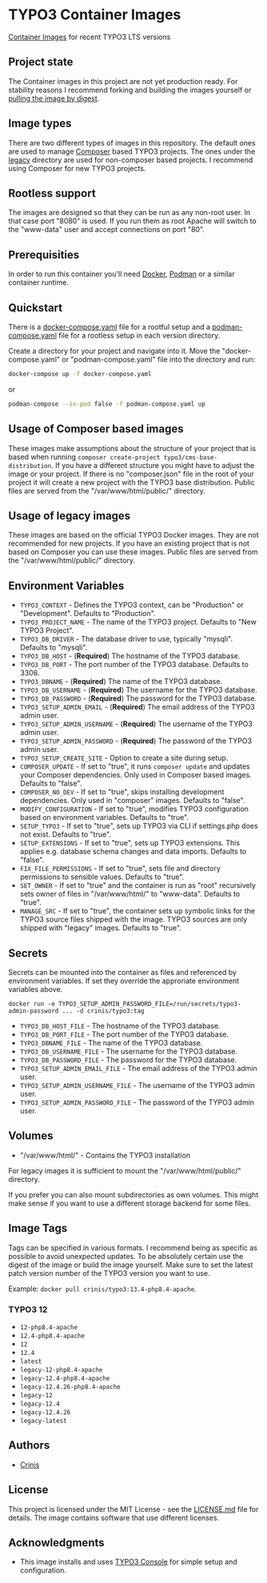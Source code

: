# TYPO3 Container Images

[Container Images](https://hub.docker.com/r/crinis/typo3) for recent TYPO3 LTS versions

## Project state

The Container images in this project are not yet production ready. For stability reasons I recommend forking and building the images yourself or [pulling the image by digest](https://docs.docker.com/reference/cli/docker/image/pull/#pull-an-image-from-docker-hub).

## Image types

There are two different types of images in this repository. The default ones are used to manage [Composer](https://getcomposer.org/) based TYPO3 projects. The ones under the [legacy](legacy) directory are used for non-composer based projects.
I recommend using Composer for new TYPO3 projects.

## Rootless support

The images are designed so that they can be run as any non-root user. In that case port "8080" is used. If you run them as root Apache will switch to the "www-data" user and accept connections on port "80".

## Prerequisities

In order to run this container you'll need [Docker](https://docs.docker.com/get-started/), [Podman](https://podman.io/getting-started/installation) or a similar container runtime.

## Quickstart

There is a [docker-compose.yaml](docker-compose.yaml) file for a rootful setup and a [podman-compose.yaml](podman-compose.yaml) file for a rootless setup in each version directory.

Create a directory for your project and navigate into it. Move the "docker-compose.yaml" or "podman-compose.yaml" file into the directory and run:

```bash
docker-compose up -f docker-compose.yaml
```

or

```bash
podman-compose --in-pod false -f podman-compose.yaml up
```

## Usage of Composer based images

These images make assumptions about the structure of your project that is based when running `composer create-project typo3/cms-base-distribution`. If you have a different structure you might have to adjust the image or your project. If there is no "composer.json" file in the root of your project it will create a new project with the TYPO3 base distribution. Public files are served from the "/var/www/html/public/" directory.

## Usage of legacy images

These images are based on the official TYPO3 Docker images. They are not recommended for new projects. If you have an existing project that is not based on Composer you can use these images. Public files are served from the "/var/www/html/public/" directory.

## Environment Variables

- `TYPO3_CONTEXT` - Defines the TYPO3 context, can be "Production" or "Development". Defaults to "Production".
- `TYPO3_PROJECT_NAME` - The name of the TYPO3 project. Defaults to "New TYPO3 Project".
- `TYPO3_DB_DRIVER` - The database driver to use, typically "mysqli". Defaults to "mysqli".
- `TYPO3_DB_HOST` - (**Required**) The hostname of the TYPO3 database.
- `TYPO3_DB_PORT` - The port number of the TYPO3 database. Defaults to 3306.
- `TYPO3_DBNAME` - (**Required**) The name of the TYPO3 database.
- `TYPO3_DB_USERNAME` - (**Required**) The username for the TYPO3 database.
- `TYPO3_DB_PASSWORD` - (**Required**) The password for the TYPO3 database.
- `TYPO3_SETUP_ADMIN_EMAIL` - (**Required**) The email address of the TYPO3 admin user.
- `TYPO3_SETUP_ADMIN_USERNAME` - (**Required**) The username of the TYPO3 admin user.
- `TYPO3_SETUP_ADMIN_PASSWORD` - (**Required**) The password of the TYPO3 admin user.
- `TYPO3_SETUP_CREATE_SITE` - Option to create a site during setup.
- `COMPOSER_UPDATE` - If set to "true", it runs `composer update` and updates your Composer dependencies. Only used in Composer based images. Defaults to "false".
- `COMPOSER_NO_DEV` - If set to "true", skips installing development dependencies. Only used in "composer" images. Defaults to "false".
- `MODIFY_CONFIGURATION` - If set to "true", modifies TYPO3 configuration based on environment variables. Defaults to "true".
- `SETUP_TYPO3` - If set to "true", sets up TYPO3 via CLI if settings.php does not exist. Defaults to "true".
- `SETUP_EXTENSIONS` - If set to "true", sets up TYPO3 extensions. This applies e.g. database schema changes and data imports. Defaults to "false".
- `FIX_FILE_PERMISSIONS` - If set to "true", sets file and directory permissions to sensible values. Defaults to "true".
- `SET_OWNER` - If set to "true" and the container is run as "root" recursively sets owner of files in "/var/www/html/" to "www-data". Defaults to "true".
- `MANAGE_SRC` - If set to "true", the container sets up symbolic links for the TYPO3 source files shipped with the image. TYPO3 sources are only shipped with "legacy" images. Defaults to "true".

## Secrets

Secrets can be mounted into the container as files and referenced by environment variables. If set they override the approriate environment variables above.

```
docker run -e TYPO3_SETUP_ADMIN_PASSWORD_FILE=/run/secrets/typo3-admin-password ... -d crinis/typo3:tag
```

- `TYPO3_DB_HOST_FILE` - The hostname of the TYPO3 database.
- `TYPO3_DB_PORT_FILE` - The port number of the TYPO3 database.
- `TYPO3_DBNAME_FILE` - The name of the TYPO3 database.
- `TYPO3_DB_USERNAME_FILE` - The username for the TYPO3 database.
- `TYPO3_DB_PASSWORD_FILE` - The password for the TYPO3 database.
- `TYPO3_SETUP_ADMIN_EMAIL_FILE` - The email address of the TYPO3 admin user.
- `TYPO3_SETUP_ADMIN_USERNAME_FILE` - The username of the TYPO3 admin user.
- `TYPO3_SETUP_ADMIN_PASSWORD_FILE` - The password of the TYPO3 admin user.

## Volumes

- "/var/www/html/" - Contains the TYPO3 installation

For legacy images it is sufficient to mount the "/var/www/html/public/" directory.

If you prefer you can also mount subdirectories as own volumes. This might make sense if you want to use a different storage backend for some files.

## Image Tags

Tags can be specified in various formats. I recommend being as specific as possible to avoid unexpected updates. To be absolutely certain use the digest of the image or build the image yourself. Make sure to set the latest patch version number of the TYPO3 version you want to use.

Example: `docker pull crinis/typo3:13.4-php8.4-apache`.

### TYPO3 12

- `12-php8.4-apache`
- `12.4-php8.4-apache`
- `12`
- `12.4`
- `latest`
- `legacy-12-php8.4-apache`
- `legacy-12.4-php8.4-apache`
- `legacy-12.4.26-php8.4-apache`
- `legacy-12`
- `legacy-12.4`
- `legacy-12.4.26`
- `legacy-latest`

## Authors

- [Crinis](https://github.com/crinis)

## License

This project is licensed under the MIT License - see the [LICENSE.md](LICENSE.md) file for details. The image contains software that use different licenses.

## Acknowledgments

- This image installs and uses [TYPO3 Console](https://github.com/TYPO3-Console/TYPO3-Console) for simple setup and configuration.
